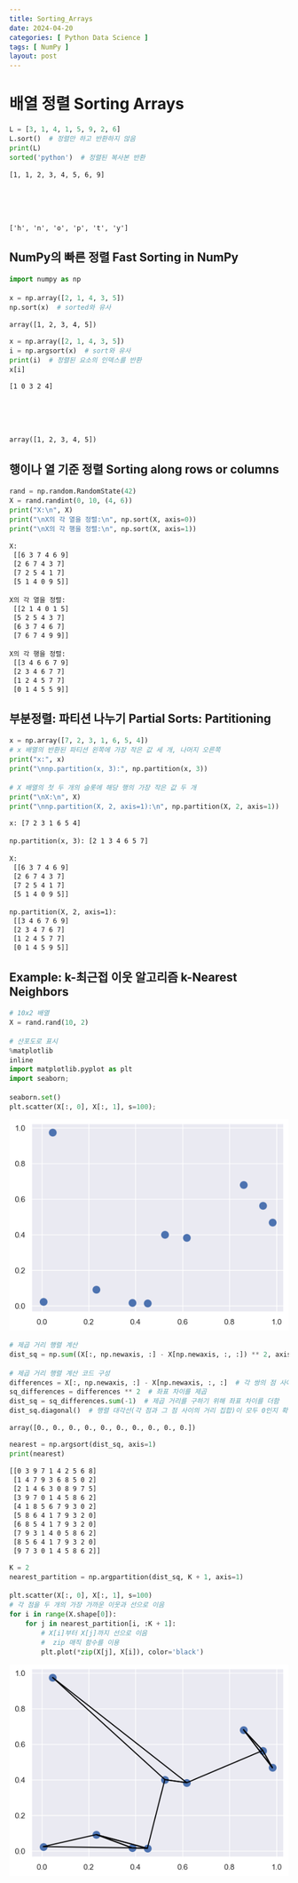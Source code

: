 ```yaml
---
title: Sorting_Arrays
date: 2024-04-20
categories: [ Python Data Science ]
tags: [ NumPy ]
layout: post
---
```


# 배열 정렬 Sorting Arrays

```python
L = [3, 1, 4, 1, 5, 9, 2, 6]
L.sort()  # 정렬만 하고 반환하지 않음
print(L)
sorted('python')  # 정렬된 복사본 반환
```

    [1, 1, 2, 3, 4, 5, 6, 9]
    




    ['h', 'n', 'o', 'p', 't', 'y']

## NumPy의 빠른 정렬 Fast Sorting in NumPy

```python
import numpy as np

x = np.array([2, 1, 4, 3, 5])
np.sort(x)  # sorted와 유사
```

    array([1, 2, 3, 4, 5])

```python
x = np.array([2, 1, 4, 3, 5])
i = np.argsort(x)  # sort와 유사
print(i)  # 정렬된 요소의 인덱스를 반환
x[i]
```

    [1 0 3 2 4]
    




    array([1, 2, 3, 4, 5])

## 행이나 열 기준 정렬 Sorting along rows or columns

```python
rand = np.random.RandomState(42)
X = rand.randint(0, 10, (4, 6))
print("X:\n", X)
print("\nX의 각 열을 정렬:\n", np.sort(X, axis=0))
print("\nX의 각 행을 정렬:\n", np.sort(X, axis=1))
```

    X:
     [[6 3 7 4 6 9]
     [2 6 7 4 3 7]
     [7 2 5 4 1 7]
     [5 1 4 0 9 5]]
    
    X의 각 열을 정렬:
     [[2 1 4 0 1 5]
     [5 2 5 4 3 7]
     [6 3 7 4 6 7]
     [7 6 7 4 9 9]]
    
    X의 각 행을 정렬:
     [[3 4 6 6 7 9]
     [2 3 4 6 7 7]
     [1 2 4 5 7 7]
     [0 1 4 5 5 9]]

## 부분정렬: 파티션 나누기 Partial Sorts: Partitioning

```python
x = np.array([7, 2, 3, 1, 6, 5, 4])
# x 배열의 반환된 파티션 왼쪽에 가장 작은 값 세 개, 나머지 오른쪽
print("x:", x)
print("\nnp.partition(x, 3):", np.partition(x, 3))

# X 배열의 첫 두 개의 슬롯에 해당 행의 가장 작은 값 두 개
print("\nX:\n", X)
print("\nnp.partition(X, 2, axis=1):\n", np.partition(X, 2, axis=1))
```

    x: [7 2 3 1 6 5 4]
    
    np.partition(x, 3): [2 1 3 4 6 5 7]
    
    X:
     [[6 3 7 4 6 9]
     [2 6 7 4 3 7]
     [7 2 5 4 1 7]
     [5 1 4 0 9 5]]
    
    np.partition(X, 2, axis=1):
     [[3 4 6 7 6 9]
     [2 3 4 7 6 7]
     [1 2 4 5 7 7]
     [0 1 4 5 9 5]]

## Example: k-최근접 이웃 알고리즘 k-Nearest Neighbors

```python
# 10x2 배열
X = rand.rand(10, 2)

# 산포도로 표시
%matplotlib
inline
import matplotlib.pyplot as plt
import seaborn;

seaborn.set()
plt.scatter(X[:, 0], X[:, 1], s=100);
```

![png](Sorting_Arrays_files/Sorting_Arrays_10_0.png)

```python
# 제곱 거리 행렬 계산
dist_sq = np.sum((X[:, np.newaxis, :] - X[np.newaxis, :, :]) ** 2, axis=-1)

# 제곱 거리 행렬 계산 코드 구성
differences = X[:, np.newaxis, :] - X[np.newaxis, :, :]  # 각 쌍의 점 사이의 좌표 차이를 계산
sq_differences = differences ** 2  # 좌표 차이를 제곱
dist_sq = sq_differences.sum(-1)  # 제곱 거리를 구하기 위해 좌표 차이를 더함
dist_sq.diagonal()  # 행렬 대각선(각 점과 그 점 사이의 거리 집합)이 모두 0인지 확인
```

    array([0., 0., 0., 0., 0., 0., 0., 0., 0., 0.])

```python
nearest = np.argsort(dist_sq, axis=1)
print(nearest)
```

    [[0 3 9 7 1 4 2 5 6 8]
     [1 4 7 9 3 6 8 5 0 2]
     [2 1 4 6 3 0 8 9 7 5]
     [3 9 7 0 1 4 5 8 6 2]
     [4 1 8 5 6 7 9 3 0 2]
     [5 8 6 4 1 7 9 3 2 0]
     [6 8 5 4 1 7 9 3 2 0]
     [7 9 3 1 4 0 5 8 6 2]
     [8 5 6 4 1 7 9 3 2 0]
     [9 7 3 0 1 4 5 8 6 2]]

```python
K = 2
nearest_partition = np.argpartition(dist_sq, K + 1, axis=1)

plt.scatter(X[:, 0], X[:, 1], s=100)
# 각 점을 두 개의 가장 가까운 이웃과 선으로 이음
for i in range(X.shape[0]):
    for j in nearest_partition[i, :K + 1]:
        # X[i]부터 X[j]까지 선으로 이음
        #  zip 매직 함수를 이용
        plt.plot(*zip(X[j], X[i]), color='black')
```

![png](Sorting_Arrays_files/Sorting_Arrays_13_0.png)
    

